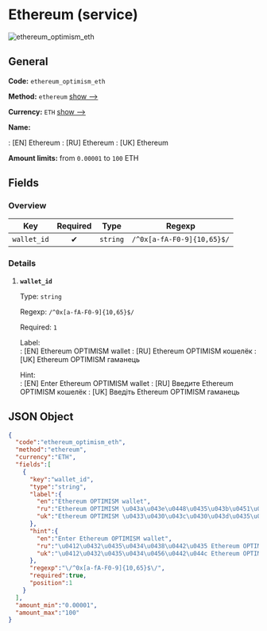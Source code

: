 
# Ethereum (service) 
![ethereum_optimism_eth](https://static.openfintech.io/payout_methods/ethereum_optimism_eth/logo.svg?w=400&c=v0.59.26#w24)  

## General 
 
**Code:** `ethereum_optimism_eth` 
 
**Method:** `ethereum` [show -->](/payout-methods/ethereum/) 
 
**Currency:** `ETH` [show -->](/currencies/ETH/) 
 
**Name:** 
 
:	[EN] Ethereum 
:	[RU] Ethereum 
:	[UK] Ethereum 
 
**Amount limits:** from `0.00001` to `100` ETH 

## Fields 

### Overview 

|Key|Required|Type|Regexp| 
|:---:|:---:|:---:|:---:| 
|`wallet_id`|✔|`string`|`/^0x[a-fA-F0-9]{10,65}$/`| 
 

### Details 
 
1. **`wallet_id`** 
 
	Type: `string` 
 
	Regexp: `/^0x[a-fA-F0-9]{10,65}$/` 
 
	Required: `1` 
 
	Label:  
	: [EN] Ethereum OPTIMISM wallet 
	: [RU] Ethereum OPTIMISM кошелёк 
	: [UK] Ethereum OPTIMISM гаманець 
 
	Hint:  
	: [EN] Enter Ethereum OPTIMISM wallet 
	: [RU] Введите Ethereum OPTIMISM кошелёк 
	: [UK] Введіть Ethereum OPTIMISM гаманець 
 

## JSON Object 

```json
{
  "code":"ethereum_optimism_eth",
  "method":"ethereum",
  "currency":"ETH",
  "fields":[
    {
      "key":"wallet_id",
      "type":"string",
      "label":{
        "en":"Ethereum OPTIMISM wallet",
        "ru":"Ethereum OPTIMISM \u043a\u043e\u0448\u0435\u043b\u0451\u043a",
        "uk":"Ethereum OPTIMISM \u0433\u0430\u043c\u0430\u043d\u0435\u0446\u044c"
      },
      "hint":{
        "en":"Enter Ethereum OPTIMISM wallet",
        "ru":"\u0412\u0432\u0435\u0434\u0438\u0442\u0435 Ethereum OPTIMISM \u043a\u043e\u0448\u0435\u043b\u0451\u043a",
        "uk":"\u0412\u0432\u0435\u0434\u0456\u0442\u044c Ethereum OPTIMISM \u0433\u0430\u043c\u0430\u043d\u0435\u0446\u044c"
      },
      "regexp":"\/^0x[a-fA-F0-9]{10,65}$\/",
      "required":true,
      "position":1
    }
  ],
  "amount_min":"0.00001",
  "amount_max":"100"
}
```  

